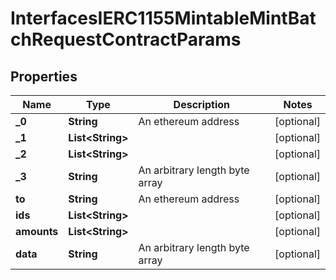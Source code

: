 

# InterfacesIERC1155MintableMintBatchRequestContractParams


## Properties

| Name | Type | Description | Notes |
|------------ | ------------- | ------------- | -------------|
|**_0** | **String** | An ethereum address |  [optional] |
|**_1** | **List&lt;String&gt;** |  |  [optional] |
|**_2** | **List&lt;String&gt;** |  |  [optional] |
|**_3** | **String** | An arbitrary length byte array |  [optional] |
|**to** | **String** | An ethereum address |  [optional] |
|**ids** | **List&lt;String&gt;** |  |  [optional] |
|**amounts** | **List&lt;String&gt;** |  |  [optional] |
|**data** | **String** | An arbitrary length byte array |  [optional] |



